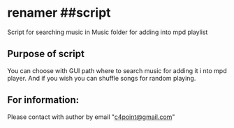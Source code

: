 # renamer ##script
Script for searching music in Music folder for adding into mpd playlist

## Purpose of script
You can choose with GUI path where to search music for adding it i    nto mpd
player. And if you wish you can shuffle songs for random playing.

## For information:
Please contact with author by email "c4point@gmail.com"
